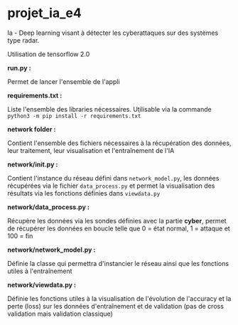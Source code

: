 # projet_ia_e4
Ia - Deep learning visant à détecter les cyberattaques sur des systèmes type radar.

Utilisation de tensorflow 2.0

**run.py :** 

Permet de lancer l'ensemble de l'appli

**requirements.txt :** 

Liste l'ensemble des libraries nécessaires. 
Utilisable via la commande `python3 -m pip install -r requirements.txt̀`

**network folder :**

Contient l'ensemble des fichiers nécessaires à la récupération des données, leur traitement, leur visualisation et l'entraînement de l'IA

**network/__init__.py :**

Contient l'instance du réseau défini dans `network_model.py`, les données récupérées via le fichier `data_process.py` et permet la visualisation des résultats via les fonctions définies dans `viewdata.py`

**network/data_process.py :**

Récupère les données via les sondes définies avec la partie **cyber**, permet de récupérer les données en boucle telle que 0 = état normal, 1 = attaque et 100 = fin

**network/network_model.py :**

Définie la classe qui permettra d'instancier le réseau ainsi que les fonctions utiles à l'entraînement

**network/viewdata.py :**

Définie les fonctions utiles à la visualisation de l'évolution de l'accuracy et la perte (loss) sur les données d'entraînement et de validation (pas de cross validation mais validation classique)


